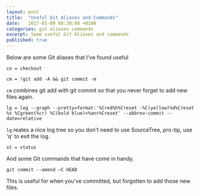 ```yaml
---
layout: post
title:  "Useful Git Aliases and Commands"
date:   2017-05-09 08:30:00 +0100
categories: git aliases commands
excerpt: Some useful Git Aliases and commands
published: true
---
```


Below are some Git aliases that I've found useful

`co = checkout`

`cm = !git add -A && git commit -m`

`cm` combines git add with git commit so that you never forget to add new files again.

`lg = log --graph --pretty=format:'%Cred%h%Creset -%C(yellow)%d%Creset %s %Cgreen(%cr) %C(bold blue)<%an>%Creset' --abbrev-commit --date=relative`

`lg` reates a nice log tree so you don't need to use SourceTree, pro-tip, use 'q' to exit the log.

`st = status`

And some Git commands that have come in handy.

`git commit --amend –C HEAD`

This is useful for when you've committed, but forgotten to add those new files.
